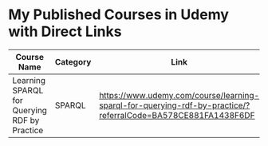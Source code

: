 # My Published Courses in Udemy with Direct Links

| Course Name | Category | Link |
| --- | --- | --- |
| Learning SPARQL for Querying RDF by Practice | SPARQL | https://www.udemy.com/course/learning-sparql-for-querying-rdf-by-practice/?referralCode=BA578CE881FA1438F6DF |
